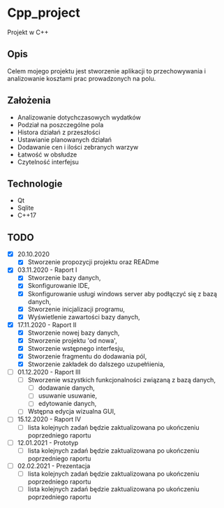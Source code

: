 # Cpp_project
Projekt w C++

## Opis
Celem mojego projektu jest stworzenie aplikacji to przechowywania i analizowanie kosztami prac prowadzonych na polu.

## Założenia
- Analizowanie dotychczasowych wydatków
- Podział na poszczególne pola
- Histora działań z przeszłości
- Ustawianie planowanych działań
- Dodawanie cen i ilości zebranych warzyw
- Łatwość w obsłudze
- Czytelność interfejsu

## Technologie
* Qt
* Sqlite
* C++17

## TODO

- [x] 20.10.2020 
    - [x] Stworzenie propozycji projektu oraz READme
- [x] 03.11.2020 - Raport I
    - [x] Stworzenie bazy danych,
    - [x] Skonfigurowanie IDE,
    - [x] Skonfigurowanie usługi windows server aby podłączyć się z bazą danych,
    - [x] Stworzenie inicjalizacji programu,
    - [x] Wyświetlenie zawartości bazy danych, 
- [x] 17.11.2020 - Raport II
    - [x] Stworzenie nowej bazy danych,
    - [x] Stworzenie projektu 'od nowa',
    - [x] Stworzenie wstępnego interfesju,
    - [x] Stworzenie fragmentu do dodawania pól,
    - [x] Stworzenie zakładek do dalszego uzupełńienia,
- [ ] 01.12.2020 - Raport III
    - [ ] Stworzenie wszystkich funkcjonalności związaną z bazą danych,
        - [ ] dodawanie danych,
        - [ ] usuwanie usuwanie,
        - [ ] edytowanie danych,
    - [ ] Wstępna edycja wizualna GUI,
- [ ] 15.12.2020 - Raport IV
    - [ ] lista kolejnych zadań będzie zaktualizowana po ukończeniu poprzedniego raportu
- [ ] 12.01.2021 - Prototyp 
    - [ ] lista kolejnych zadań będzie zaktualizowana po ukończeniu poprzedniego raportu
- [ ] 02.02.2021 - Prezentacja
    - [ ] lista kolejnych zadań będzie zaktualizowana po ukończeniu poprzedniego raportu
    - [ ] lista kolejnych zadań będzie zaktualizowana po ukończeniu poprzedniego raportu

